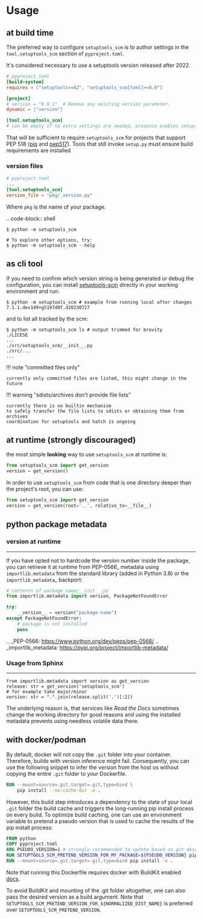 # Usage

## at build time

The preferred way to configure `setuptools_scm` is to author
settings in the `tool.setuptools_scm` section of `pyproject.toml`.

It's considered necessary to use a setuptools version released after 2022.

```toml
# pyproject.toml
[build-system]
requires = ["setuptools>=62", "setuptools_scm[toml]>=8.0"]

[project]
# version = "0.0.1"  # Remove any existing version parameter.
dynamic = ["version"]

[tool.setuptools_scm]
# can be empty if no extra settings are needed, presence enables setuptools_scm
```

That will be sufficient to require `setuptools_scm` for projects
that support PEP 518 ([pip](https://pypi.org/project/pip) and
[pep517](https://pypi.org/project/pep517/)).
Tools that still invoke `setup.py` must ensure build requirements are installed

### version files

```toml
# pyproject.toml
...
[tool.setuptools_scm]
version_file = "pkg/_version.py"
```
Where ``pkg`` is the name of your package.


.. code-block:: shell

    $ python -m setuptools_scm

    # To explore other options, try:
    $ python -m setuptools_scm --help


## as cli tool

If you need to confirm which version string is being generated
or debug the configuration, you can install
[setuptools-scm](https://github.com/pypa/setuptools_scm)
directly in your working environment and run:

```commandline
$ python -m setuptools_scm # example from running local after changes
7.1.1.dev149+g5197d0f.d20230727
```

 and to list all tracked by the scm:

```commandline
$ python -m setuptools_scm ls # output trimmed for brevity
./LICESE
...
./src/setuptools_scm/__init__.py
./src/...
...
```

!!! note "committed files only"

    currently only committed files are listed, this might change in the future

!!! warning "sdists/archives don't provide file lists"

    currently there is no builtin mechanism
    to safely transfer the file lists to sdists or obtaining them from archives
    coordination for setuptools and hatch is ongoing

## at runtime (strongly discouraged)

the most simple **looking** way to use `setuptools_scm` at runtime is:

```python
from setuptools_scm import get_version
version = get_version()
```


In order to use `setuptools_scm` from code that is one directory deeper
than the project's root, you can use:

```python
from setuptools_scm import get_version
version = get_version(root='..', relative_to=__file__)
```


## python package metadata




### version at runtime
-------------------------------------

If you have opted not to hardcode the version number inside the package,
you can retrieve it at runtime from PEP-0566_ metadata using
``importlib.metadata`` from the standard library (added in Python 3.8)
or the `importlib_metadata`_ backport:

```python
# contents of package_name/__init__.py
from importlib.metadata import version, PackageNotFoundError

try:
    __version__ = version("package-name")
except PackageNotFoundError:
    # package is not installed
    pass
```

.. _PEP-0566: https://www.python.org/dev/peps/pep-0566/
.. _importlib_metadata: https://pypi.org/project/importlib-metadata/


### Usage from Sphinx
-----------------

``` {.python file=docs/.entangled/sphinx_conf.py}
from importlib.metadata import version as get_version
release: str = get_version('setuptools_scm')
# for example take major/minor
version: str = ".".join(release.split('.')[:2])
```

The underlying reason is, that services like *Read the Docs* sometimes change
the working directory for good reasons and using the installed metadata
prevents using needless volatile data there.


## with docker/podman


By default, docker will not copy the `.git`  folder into your container.
Therefore, builds with version inference might fail.
Consequently, you can use the following snippet to infer the version from
the host os without copying the entire `.git` folder to your Dockerfile.

```dockerfile
RUN --mount=source=.git,target=.git,type=bind \
    pip install --no-cache-dir -e .
```
However, this build step introduces a dependency to the state of your local
`.git` folder the build cache and triggers the long-running pip install process on every build.
To optimize build caching, one can use an environment variable to pretend a pseudo
version that is used to cache the results of the pip install process:


```dockerfile
FROM python
COPY pyproject.toml
ARG PSEUDO_VERSION=1 # strongly recommended to update based on git describe
RUN SETUPTOOLS_SCM_PRETEND_VERSION_FOR_MY_PACKAGE=${PSEUDO_VERSION} pip install -e .[test]
RUN --mount=source=.git,target=.git,type=bind pip install -e .
```

Note that running this Dockerfile requires docker with BuildKit enabled
[docs](https://github.com/moby/buildkit/blob/v0.8.3/frontend/dockerfile/docs/syntax.md).

To avoid BuildKit and mounting of the .git folder altogether, one can also pass the desired
version as a build argument.
Note that `SETUPTOOLS_SCM_PRETEND_VERSION_FOR_${NORMALIZED_DIST_NAME}`
is preferred over `SETUPTOOLS_SCM_PRETEND_VERSION`.
